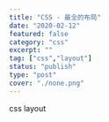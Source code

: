 ```yaml
---
title: "CSS - 最全的布局"
date: "2020-02-12"
featured: false
category: "css"
excerpt: ""
tag: ["css","layout"]
status: "publish"
type: "post"
cover: "./none.png"
---
```


css layout
